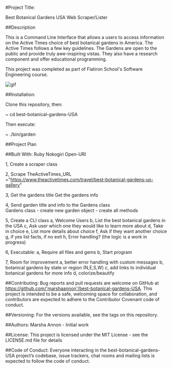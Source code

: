 #Project Title:

Best Botanical Gardens USA Web Scraper/Lister

##Description

This is a Command Line Interface that allows a users to access information on the Active Times choice of best botanical gardens in America. The Active Times follows a few key guidelines. The Gardens are open to the public and provide truly awe-inspiring vistas. They also have a research component and offer educational programming.

This project was completed as part of Flatiron School's Software Engineering course.

![gif](https://i.imgur.com/dRUHjnD.gif)

##Installation:

Clone this repository, then:

~ cd best-botanical-gardens-USA

Then execute:

~ ./bin/garden

##Project Plan

##Built With:
Ruby
Nokogiri
Open-URI

1,  Create a scraper class

2,  Scrape TheActiveTimes_URL ="https://www.theactivetimes.com/travel/best-botanical-gardens-us-gallery" 

3,  Get the gardens title
    Get the gardens info  

4,  Send garden title and info to the Gardens class   
    Gardens class   - create new garden object
                    - create all methods

5,  Create a CLI class
        a, Welcome Users
        b, List the best botanical gardens in the USA
        c, Ask user which one they would like to learn more about
        d, Take in choice
        e, List more details about choice
        f, Ask if they want another choice
        g, if yes list facts, if no exit
        h, Error handling? (the logic is a work in progress)

6,  Executable:
        a, Require all files and gems
        b, Start program

7,  Room for improvement
        a, better error handling with custom messages
        b, botanical gardens by state or region (N,E,S,W)
        c, add links to individual botanical gardens for more info
        d, colorize/beautify
    
##Contributing:
Bug reports and pull requests are welcome on GitHub at https://github.com/'marshaannon'/best-botanical-gardens-USA. This project is intended to be a safe, welcoming space for collaboration, and contributors are expected to adhere to the Contributor Covenant code of conduct.

##Versioning:
For the versions available, see the tags on this repository.

##Authors:
Marsha Annon - Initial work

##License:
This project is licensed under the MIT License - see the LICENSE.md file for details

##Code of Conduct:
Everyone interacting in the best-botanical-gardens-USA project’s codebase, issue trackers, chat rooms and mailing lists is expected to follow the code of conduct.
